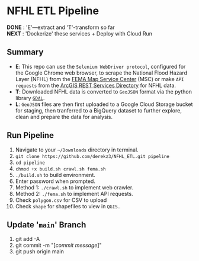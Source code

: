 # NFHL ETL Pipeline  


**DONE** : 'E'—extract and 'T'-transform so far  
**NEXT** : 'Dockerize' these services + Deploy with Cloud Run


## Summary

- **E**: This repo can use the `Selenium WebDriver protocol`, configured for the Google Chrome web browser, to scrape the National Flood Hazard Layer (NFHL) from the [FEMA Map Service Center](https://msc.fema.gov/portal/advanceSearch#searchresultsanchor) (MSC) or make `API requests` from the [ArcGIS REST Services Directory](https://hazards.fema.gov/gis/nfhl/rest/services/public/NFHL/MapServer) for NFHL data.  
- **T**: Downloaded NFHL data is converted to `GeoJSON` format via the python library [`GDAL`](https://gdal.org/index.html).  
- **L**: `GeoJSON` files are then first uploaded to a Google Cloud Storage bucket for staging, then tranferred to a BigQuery dataset to further explore, clean and prepare the data for analysis.


## Run Pipeline

1. Navigate to your `~/Downloads` directory in terminal.
2. `git clone https://github.com/derekz3/NFHL_ETL.git pipeline`
3. `cd pipeline`
4. `chmod +x build.sh crawl.sh fema.sh`
5. `./build.sh` to build environment.
6. Enter password when prompted.
7. Method 1: `./crawl.sh` to implement web crawler.
8. Method 2: `./fema.sh` to implement API requests.
9. Check `polygon.csv` for CSV to upload
10. Check `shape` for shapefiles to view in `QGIS.`


## Update '`main`' Branch

1. git add -A
2. git commit -m "[*commit message*]"
3. git push origin main
